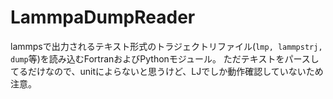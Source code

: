 # LammpaDumpReader

lammpsで出力されるテキスト形式のトラジェクトリファイル(`lmp, lammpstrj, dump`等)を読み込むFortranおよびPythonモジュール。
ただテキストをパースしてるだけなので、unitによらないと思うけど、LJでしか動作確認していないため注意。
